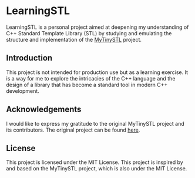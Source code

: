 # LearningSTL

LearningSTL is a personal project aimed at deepening my understanding of C++ Standard Template Library (STL) by studying and emulating the structure and implementation of the [MyTinySTL](https://github.com/Alinshans/MyTinySTL) project.

## Introduction

This project is not intended for production use but as a learning exercise. It is a way for me to explore the intricacies of the C++ language and the design of a library that has become a standard tool in modern C++ development.

## Acknowledgements

I would like to express my gratitude to the original MyTinySTL project and its contributors. The original project can be found [here](https://github.com/Alinshans/MyTinySTL).

## License

This project is licensed under the MIT License. This project is inspired by and based on the MyTinySTL project, which is also under the MIT License.